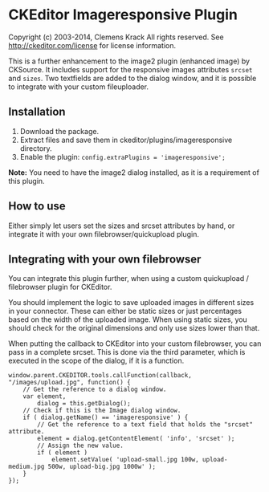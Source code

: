 CKEditor Imageresponsive Plugin
==========

Copyright (c) 2003-2014, Clemens Krack All rights reserved.
See http://ckeditor.com/license for license information.

This is a further enhancement to the image2 plugin (enhanced image) by CKSource.
It includes support for the responsive images attributes `srcset` and `sizes`.
Two textfields are added to the dialog window, and it is possible to integrate with your custom fileuploader.

## Installation

 1. Download the package.
 2. Extract files and save them in ckeditor/plugins/imageresponsive directory.
 3. Enable the plugin:
    `config.extraPlugins = 'imageresponsive';`

**Note:** You need to have the image2 dialog installed, as it is a requirement of this plugin.

## How to use

Either simply let users set the sizes and srcset attributes by hand, or integrate it with your own filebrowser/quickupload plugin.

## Integrating with your own filebrowser

You can integrate this plugin further, when using a custom quickupload / filebrowser plugin for CKEditor.

You should implement the logic to save uploaded images in different sizes in your connector.
These can either be static sizes or just percentages based on the width of the uploaded image.
When using static sizes, you should check for the original dimensions and only use sizes lower than that.

When putting the callback to CKEditor into your custom filebrowser, you can pass in a complete srcset.
This is done via the third parameter, which is executed in the scope of the dialog, if it is a function.

    window.parent.CKEDITOR.tools.callFunction(callback, "/images/upload.jpg", function() {
        // Get the reference to a dialog window.
        var element,
            dialog = this.getDialog();
        // Check if this is the Image dialog window.
        if ( dialog.getName() == 'imageresponsive' ) {
            // Get the reference to a text field that holds the "srcset" attribute.
            element = dialog.getContentElement( 'info', 'srcset' );
            // Assign the new value.
            if ( element )
                element.setValue( 'upload-small.jpg 100w, upload-medium.jpg 500w, upload-big.jpg 1000w' );
        }
    });
